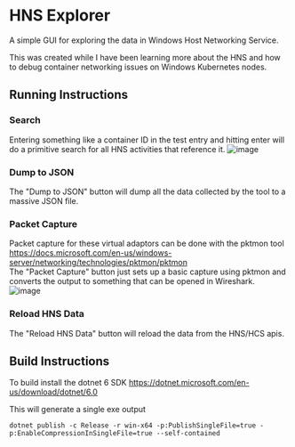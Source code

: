 # HNS Explorer
A simple GUI for exploring the data in Windows Host Networking Service.  

This was created while I have been learning more about the HNS and how to debug container networking issues on Windows Kubernetes nodes.

## Running Instructions

### Search
Entering something like a container ID in the test entry and hitting enter will do a primitive search for all HNS activities that reference it.
![image](https://user-images.githubusercontent.com/13159458/164382951-0f7648fc-694f-4050-b1ec-78dca21dffe2.png)

### Dump to JSON
The "Dump to JSON" button will dump all the data collected by the tool to a massive JSON file.

### Packet Capture
Packet capture for these virtual adaptors can be done with the pktmon tool https://docs.microsoft.com/en-us/windows-server/networking/technologies/pktmon/pktmon  
The "Packet Capture" button just sets up a basic capture using pktmon and converts the output to something that can be opened in Wireshark.  
![image](https://user-images.githubusercontent.com/13159458/164383733-767b3e46-cf75-4955-8946-2d78f22e7494.png)

### Reload HNS Data
The "Reload HNS Data" button will reload the data from the HNS/HCS apis.

## Build Instructions

To build install the dotnet 6 SDK https://dotnet.microsoft.com/en-us/download/dotnet/6.0

This will generate a single exe output 
```
dotnet publish -c Release -r win-x64 -p:PublishSingleFile=true -p:EnableCompressionInSingleFile=true --self-contained
```
